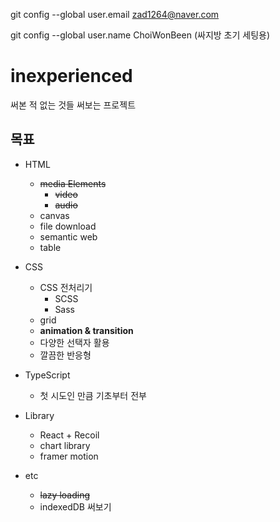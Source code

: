 git config --global user.email zad1264@naver.com

git config --global user.name ChoiWonBeen
(싸지방 초기 세팅용)

# inexperienced
써본 적 없는 것들 써보는 프로젝트

## 목표
- HTML
  - ~~media Elements~~
    - ~~video~~
    - ~~audio~~
  - canvas
  - file download
  - semantic web
  - table

- CSS
  - CSS 전처리기 
    - SCSS
    - Sass
  - grid
  - **animation & transition**
  - 다양한 선택자 활용
  - 깔끔한 반응형

- TypeScript
  - 첫 시도인 만큼 기초부터 전부

- Library
  - React + Recoil
  - chart library
  - framer motion

- etc
  - ~~lazy loading~~
  - indexedDB 써보기
